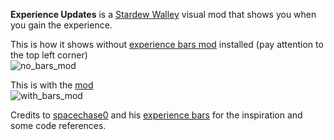 **Experience Updates** is a [Stardew Walley](http://stardewvalley.net/) visual mod that shows you when you gain the experience.

This is how it shows without [experience bars mod](https://github.com/spacechase0/ExperienceBars) installed (pay attention to the top left corner) <br>
![no_bars_mod](media/preview_no_bars.gif)

This is with the [mod](https://github.com/spacechase0/ExperienceBars)<br>
![with_bars_mod](media/preview_with_bars.gif)

Credits to [spacechase0](https://github.com/spacechase0) and his [experience bars](https://github.com/spacechase0/ExperienceBars) for the inspiration and some code references.
